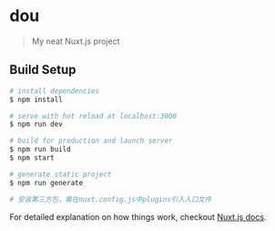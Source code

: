 # dou

> My neat Nuxt.js project

## Build Setup

``` bash
# install dependencies
$ npm install

# serve with hot reload at localhost:3000
$ npm run dev

# build for production and launch server
$ npm run build
$ npm start

# generate static project
$ npm run generate

# 安装第三方包，需在nuxt.config.js中plugins引入入口文件
```

For detailed explanation on how things work, checkout [Nuxt.js docs](https://nuxtjs.org).
